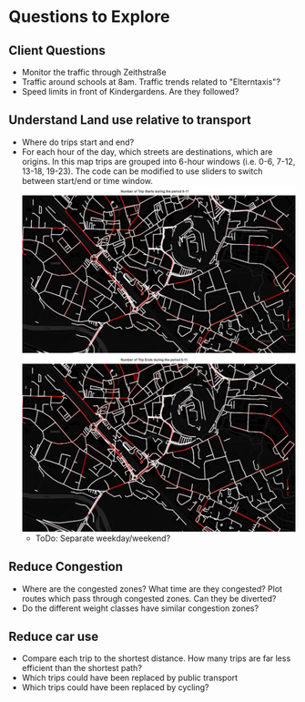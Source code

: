 # Questions to Explore

## Client Questions
- Monitor the traffic through Zeithstraße
- Traffic around schools at 8am. Traffic trends related to "Elterntaxis"?
- Speed limits in front of Kindergardens. Are they followed?

## Understand Land use relative to transport
- Where do trips start and end?
- For each hour of the day, which streets are destinations, which are origins. 
In this map trips are grouped into 6-hour windows (i.e. 0-6, 7-12, 13-18, 19-23). The code can be modified to use sliders to switch between start/end or time window.
![example map showing trip starts between 6-11](images/trip_starts_6-11.png)
![example map showing trip ends between 6-11](images/trip_ends_6-11.png)
    - ToDo: Separate weekday/weekend?


## Reduce Congestion
- Where are the congested zones? What time are they congested? Plot routes which pass through congested zones. Can they be diverted?
- Do the different weight classes have similar congestion zones?

## Reduce car use 
- Compare each trip to the shortest distance. How many trips are far less efficient than the shortest path?
- Which trips could have been replaced by public transport
- Which trips could have been replaced by cycling?